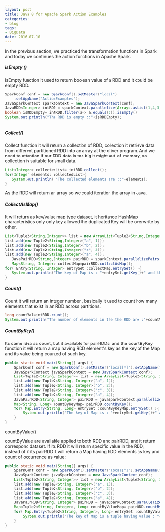 ```yaml
---
layout: post
title: Java 8 for Apache Spark Action Examples
categories:
- blog
tags:
- BigData
date: 2016-07-10
---
```


In the previous section, we practiced the transformation functions in Spark and today we continues the action functions in Apache Spark.

##### isEmpty ()

isEmpty function it used to return boolean value of a RDD and it could be empty RDD.

```java
SparkConf conf = new SparkConf().setMaster("local")
    .setAppName("ActionExamples");
JavaSparkContext sparkContext = new JavaSparkContext(conf);
JavaRDD<Integer> intRDD = sparkContext.parallelize(Arrays.asList(1,4,3)); 
boolean isRDDEmpty= intRDD.filter(a-> a.equals(5)).isEmpty();
System.out.println("The RDD is empty ::"+isRDDEmpty);
         
```

#####  Collect()

Collect function it will return a collection of RDD, collection it retrieve data from different partitioned RDD into an array at the driver program. And we need  to attention if our RDD data is too big it might out-of-memory, so collection is suitable for small data.

```java
List<Integer> collectedList= intRDD.collect();
for(Integer elements: collectedList){
   System.out.println( "The collected elements are ::"+elements);
}
```

As the RDD will return an array so we could iteration the array in Java.

##### CollectAsMap()

It will return as key/value map type  dataset, it heritance HashMap characteristics only only key allowed the duplicated Key will be overwrite by other. 

```java
List<Tuple2<String,Integer>> list = new ArrayList<Tuple2<String,Integer>>();
list.add(new Tuple2<String,Integer>("a", 1));
list.add(new Tuple2<String,Integer>("b", 2));
list.add(new Tuple2<String,Integer>("c", 3));
list.add(new Tuple2<String,Integer>("a", 4));
   JavaPairRDD<String,Integer> pairRDD = sparkContext.parallelizePairs(list);
   Map<String, Integer> collectMap=pairRDD.collectAsMap();
for( Entry<String, Integer> entrySet :collectMap.entrySet() ){
   System.out.println("The key of Map is : "+entrySet.getKey()+" and the value is : "+entrySet.getValue());          
}
```

##### Count()

Count it will return an integer number , basically it used to count how many elements that exist in an RDD across partitions.

```java
long countVal=intRDD.count();
System.out.println("The number of elements in the the RDD are :"+countVal);
```

##### CountByKey()

Its same idea as count, but it available for pairRDDs, and the countByKey function it will return a map having RDD element's key as the key of the Map and its value being counted of such key.

```java
public static void main(String[] args) {
    SparkConf conf = new SparkConf().setMaster("local[*]").setAppName("ApacheSparkJavaDeveloper");
    JavaSparkContext javaSparkContext = new JavaSparkContext(conf);
    List<Tuple2<String, Integer>> list = new ArrayList<Tuple2<String, Integer>>();
    list.add(new Tuple2<String, Integer>("a", 1));
    list.add(new Tuple2<String, Integer>("b", 2));
    list.add(new Tuple2<String, Integer>("c", 3));
    list.add(new Tuple2<String, Integer>("a", 4));
    JavaPairRDD<String, Integer> pairRDD = javaSparkContext.parallelizePairs(list);
    Map<String, Long> countByKeyMap= pairRDD.countByKey();
    for( Map.Entry<String, Long> entrySet :countByKeyMap.entrySet() ){
        System.out.println("The key of Map is : "+entrySet.getKey()+" and the value is : "+entrySet.getValue());
    }
}
```

countByValue()

countByValue are available applied to both RDD and pairRDD, and it return correspond dataset. If its RDD it will return specific value in the RDD, instead of if its pairRDD it will return a Map having RDD elements as key and count of occurrence as value:

```java
public static void main(String[] args) {
    SparkConf conf = new SparkConf().setMaster("local[*]").setAppName("ApacheSparkJavaDeveloper");
    JavaSparkContext javaSparkContext = new JavaSparkContext(conf);
    List<Tuple2<String, Integer>> list = new ArrayList<Tuple2<String, Integer>>();
    list.add(new Tuple2<String, Integer>("a", 1));
    list.add(new Tuple2<String, Integer>("b", 2));
    list.add(new Tuple2<String, Integer>("c", 3));
    list.add(new Tuple2<String, Integer>("a", 4));
    JavaPairRDD<String, Integer> pairRDD = javaSparkContext.parallelizePairs(list);
    Map<Tuple2<String, Integer>, Long> countByValueMap= pairRDD.countByValue();
    for( Map.Entry<Tuple2<String, Integer>, Long> entrySet :countByValueMap.entrySet() ){
        System.out.println("The key of Map is a tuple having value : "+entrySet.getKey()._1()+" and "+entrySet.getKey()._2()+" and the value of count is : "+entrySet.getValue());
    }
}
```
